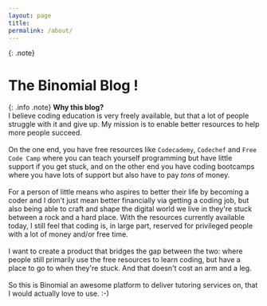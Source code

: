 ```yaml
---
layout: page
title: 
permalink: /about/
---
```


{: .note}
# **The Binomial Blog !**

{: .info .note}
**Why this blog?** <br>I believe coding education is very freely available, but that a lot of people struggle with it and give up. My mission is to enable better resources to help more people succeed.<br><br>
	On the one end, you have free resources like `Codecademy`, `Codechef` and `Free Code Camp` where you can teach yourself programming but have little support if you get stuck, and on the other end you have coding bootcamps where you have lots of support but also have to pay _tons_ of money.<br><br>
	For a person of little means who aspires to better their life by becoming a coder and I don't just mean better financially via getting a coding job, but also being able to craft and shape the digital world we live in they're stuck between a rock and a hard place. With the resources currently available today, I still feel that coding is, in large part, reserved for privileged people with a lot of money and/or free time.<br><br>
	I want to create a product that bridges the gap between the two: where people still primarily use the free resources to learn coding, but have a place to go to when they're stuck. And that doesn't cost an arm and a leg.<br><br>
	So this is Binomial an awesome platform to deliver tutoring services on, that I would actually love to use. :-)

